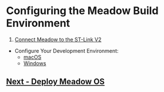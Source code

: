 # Configuring the Meadow Build Environment

 1. [Connect Meadow to the ST-Link V2](stlink/index.html)
 *  Configure Your Development Environment:
    * [macOS](macos/index.html)
    * [Windows](Windows/index.html)

## [Next - Deploy Meadow OS](/guides/Getting_Started/Deploying_Meadow/index.html)